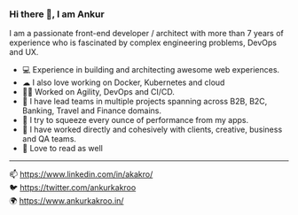 ### Hi there 👋, I am Ankur

<!--
**ankurkakroo2/ankurkakroo2** is a ✨ _special_ ✨ repository because its `README.md` (this file) appears on your GitHub profile.

Here are some ideas to get you started:

- 🔭 I’m currently working on ...
- 🌱 I’m currently learning ...
- 👯 I’m looking to collaborate on ...
- 🤔 I’m looking for help with ...
- 💬 Ask me about ...
- 📫 How to reach me: ...
- 😄 Pronouns: ...
- ⚡ Fun fact: ...
-->

I am a passionate front-end developer / architect with more than 7 years of experience who is fascinated by complex engineering problems, DevOps and UX.

* 💻 Experience in building and architecting awesome web experiences.
* ☁ I also love working on Docker, Kubernetes and cloud
* 🤸‍♂️ Worked on Agility, DevOps and CI/CD.
* 🦾 I have lead teams in multiple projects spanning across B2B, B2C, Banking, Travel and Finance domains.
* 🚀 I try to squeeze every ounce of performance from my apps.
* 👥 I have worked directly and cohesively with clients, creative, business and QA teams.
* 📖 Love to read as well

- - - -

📫 https://www.linkedin.com/in/akakro/ <br />
🐦 https://twitter.com/ankurkakroo <br />
🌍 https://www.ankurkakroo.in/ <br />
